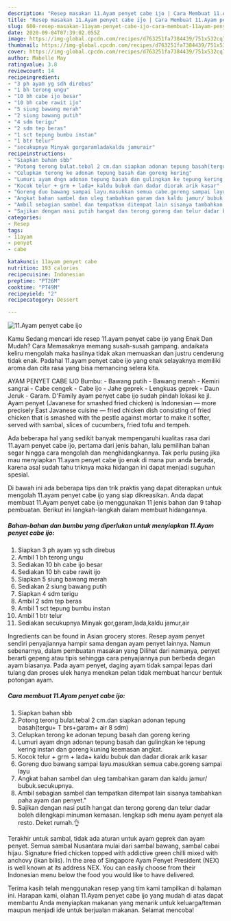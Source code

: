 ```yaml
---
description: "Resep masakan 11.Ayam penyet cabe ijo | Cara Membuat 11.Ayam penyet cabe ijo Yang Lezat Sekali"
title: "Resep masakan 11.Ayam penyet cabe ijo | Cara Membuat 11.Ayam penyet cabe ijo Yang Lezat Sekali"
slug: 600-resep-masakan-11ayam-penyet-cabe-ijo-cara-membuat-11ayam-penyet-cabe-ijo-yang-lezat-sekali
date: 2020-09-04T07:39:02.055Z
image: https://img-global.cpcdn.com/recipes/d763251fa7384439/751x532cq70/11ayam-penyet-cabe-ijo-foto-resep-utama.jpg
thumbnail: https://img-global.cpcdn.com/recipes/d763251fa7384439/751x532cq70/11ayam-penyet-cabe-ijo-foto-resep-utama.jpg
cover: https://img-global.cpcdn.com/recipes/d763251fa7384439/751x532cq70/11ayam-penyet-cabe-ijo-foto-resep-utama.jpg
author: Mabelle May
ratingvalue: 3.8
reviewcount: 14
recipeingredient:
- "3 ph ayam yg sdh direbus"
- "1 bh terong ungu"
- "10 bh cabe ijo besar"
- "10 bh cabe rawit ijo"
- "5 siung bawang merah"
- "2 siung bawang putih"
- "4 sdm terigu"
- "2 sdm tep beras"
- "1 sct tepung bumbu instan"
- "1 btr telur"
- "secukupnya Minyak gorgaramladakaldu jamurair"
recipeinstructions:
- "Siapkan bahan sbb"
- "Potong terong bulat.tebal 2 cm.dan siapkan adonan tepung basah(tergu+ T brs+garam+ air 8 sdm)"
- "Celupkan terong ke adonan tepung basah dan goreng kering"
- "Lumuri ayam dngn adonan tepung basah dan gulingkan ke tepung kering instan dan goreng kuning keemasan angkat."
- "Kocok telur + grm + lada+ kaldu bubuk dan dadar diorak arik kasar"
- "Goreng duo bawang sampai layu.masukkan semua cabe.goreng sampai layu"
- "Angkat bahan sambel dan uleg tambahkan garam dan kaldu jamur/ bubuk.secukupnya."
- "Ambil sebagian sambel dan tempatkan ditempat lain sisanya tambahkan paha ayam dan penyet.&#34;"
- "Sajikan dengan nasi putih hangat dan terong goreng dan telur dadar boleh dilengkapi minuman kemasan. lengkap sdh menu ayam penyet ala resto. Deket rumah.👌"
categories:
- Resep
tags:
- 11ayam
- penyet
- cabe

katakunci: 11ayam penyet cabe 
nutrition: 193 calories
recipecuisine: Indonesian
preptime: "PT26M"
cooktime: "PT49M"
recipeyield: "2"
recipecategory: Dessert

---
```



![11.Ayam penyet cabe ijo](https://img-global.cpcdn.com/recipes/d763251fa7384439/751x532cq70/11ayam-penyet-cabe-ijo-foto-resep-utama.jpg)

Kamu Sedang mencari ide resep 11.ayam penyet cabe ijo yang Enak Dan Mudah? Cara Memasaknya memang susah-susah gampang. andaikata keliru mengolah maka hasilnya tidak akan memuaskan dan justru cenderung tidak enak. Padahal 11.ayam penyet cabe ijo yang enak selayaknya memiliki aroma dan cita rasa yang bisa memancing selera kita.

AYAM PENYET CABE IJO Bumbu: - Bawang putih - Bawang merah - Kemiri sangrai - Cabe cengek - Cabe ijo - Jahe geprek - Lengkuas geprek - Daun Jeruk - Garam. D&#39;Family ayam penyet cabe ijo sudah pindah lokasi ke jl. Ayam penyet (Javanese for smashed fried chicken) is Indonesian — more precisely East Javanese cuisine — fried chicken dish consisting of fried chicken that is smashed with the pestle against mortar to make it softer, served with sambal, slices of cucumbers, fried tofu and tempeh.

Ada beberapa hal yang sedikit banyak mempengaruhi kualitas rasa dari 11.ayam penyet cabe ijo, pertama dari jenis bahan, lalu pemilihan bahan segar hingga cara mengolah dan menghidangkannya. Tak perlu pusing jika mau menyiapkan 11.ayam penyet cabe ijo enak di mana pun anda berada, karena asal sudah tahu triknya maka hidangan ini dapat menjadi suguhan spesial.


Di bawah ini ada beberapa tips dan trik praktis yang dapat diterapkan untuk mengolah 11.ayam penyet cabe ijo yang siap dikreasikan. Anda dapat membuat 11.Ayam penyet cabe ijo menggunakan 11 jenis bahan dan 9 tahap pembuatan. Berikut ini langkah-langkah dalam membuat hidangannya.

<!--inarticleads1-->

##### Bahan-bahan dan bumbu yang diperlukan untuk menyiapkan 11.Ayam penyet cabe ijo:

1. Siapkan 3 ph ayam yg sdh direbus
1. Ambil 1 bh terong ungu
1. Sediakan 10 bh cabe ijo besar
1. Sediakan 10 bh cabe rawit ijo
1. Siapkan 5 siung bawang merah
1. Sediakan 2 siung bawang putih
1. Siapkan 4 sdm terigu
1. Ambil 2 sdm tep beras
1. Ambil 1 sct tepung bumbu instan
1. Ambil 1 btr telur
1. Sediakan secukupnya Minyak gor,garam,lada,kaldu jamur,air


Ingredients can be found in Asian grocery stores. Resep ayam penyet sendiri penyajiannya hampir sama dengan ayam penyet lainnya. Namun sebenarnya, dalam pembuatan masakan yang Dilihat dari namanya, penyet berarti gepeng atau tipis sehingga cara penyajiannya pun berbeda degan ayam biasanya. Pada ayam penyet, daging ayam tidak sampai lepas dari tulang dan proses ulek hanya menekan pelan tidak membuat hancur bentuk potongan ayam. 

<!--inarticleads2-->

##### Cara membuat 11.Ayam penyet cabe ijo:

1. Siapkan bahan sbb
1. Potong terong bulat.tebal 2 cm.dan siapkan adonan tepung basah(tergu+ T brs+garam+ air 8 sdm)
1. Celupkan terong ke adonan tepung basah dan goreng kering
1. Lumuri ayam dngn adonan tepung basah dan gulingkan ke tepung kering instan dan goreng kuning keemasan angkat.
1. Kocok telur + grm + lada+ kaldu bubuk dan dadar diorak arik kasar
1. Goreng duo bawang sampai layu.masukkan semua cabe.goreng sampai layu
1. Angkat bahan sambel dan uleg tambahkan garam dan kaldu jamur/ bubuk.secukupnya.
1. Ambil sebagian sambel dan tempatkan ditempat lain sisanya tambahkan paha ayam dan penyet.&#34;
1. Sajikan dengan nasi putih hangat dan terong goreng dan telur dadar boleh dilengkapi minuman kemasan. lengkap sdh menu ayam penyet ala resto. Deket rumah.👌


Terakhir untuk sambal, tidak ada aturan untuk ayam geprek dan ayam penyet. Semua sambal Nusantara mulai dari sambal bawang, sambal cabai hijau. Signature fried chicken topped with addictive green chilli mixed with anchovy (ikan bilis). In the area of Singapore Ayam Penyet President (NEX) is well known at its address NEX. You can easily choose from their Indonesian menu below the food you would like to have delivered. 

Terima kasih telah menggunakan resep yang tim kami tampilkan di halaman ini. Harapan kami, olahan 11.Ayam penyet cabe ijo yang mudah di atas dapat membantu Anda menyiapkan makanan yang menarik untuk keluarga/teman maupun menjadi ide untuk berjualan makanan. Selamat mencoba!

